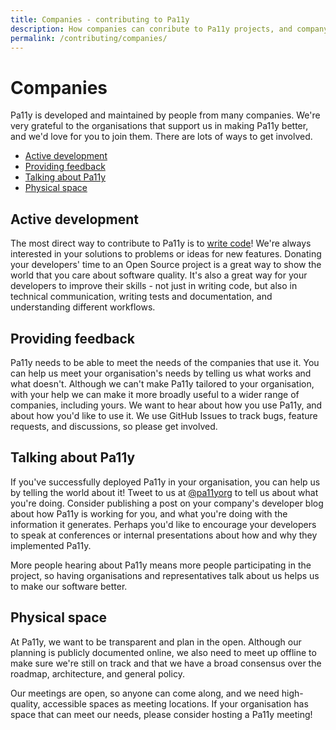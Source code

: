 ```yaml
---
title: Companies - contributing to Pa11y
description: How companies can conribute to Pa11y projects, and company-specific guidelines.
permalink: /contributing/companies/
---
```



# Companies

Pa11y is developed and maintained by people from many companies. We're very grateful to the organisations that support us in making Pa11y better, and we'd love for you to join them. There are lots of ways to get involved.

  - [Active development](#active-development)
  - [Providing feedback](#providing-feedback)
  - [Talking about Pa11y](#talking-about-pa11y)
  - [Physical space](#physical-space)


## Active development

The most direct way to contribute to Pa11y is to [write code][contributing-developers]! We're always interested in your solutions to problems or ideas for new features. Donating your developers' time to an Open Source project is a great way to show the world that you care about software quality. It's also a great way for your developers to improve their skills - not just in writing code, but also in technical communication, writing tests and documentation, and understanding different workflows. 


## Providing feedback

Pa11y needs to be able to meet the needs of the companies that use it. You can help us meet your organisation's needs by telling us what works and what doesn't. Although we can't make Pa11y tailored to your organisation, with your help we can make it more broadly useful to a wider range of companies, including yours. We want to hear about how you use Pa11y, and about how you'd like to use it. We use GitHub Issues to track bugs, feature requests, and discussions, so please get involved. 


## Talking about Pa11y

If you've successfully deployed Pa11y in your organisation, you can help us by telling the world about it! Tweet to us at [@pa11yorg][pa11y-twitter] to tell us about what you're doing. Consider publishing a post on your company's developer blog about how Pa11y is working for you, and what you're doing with the information it generates. Perhaps you'd like to encourage your developers to speak at conferences or internal presentations about how and why they implemented Pa11y. 

More people hearing about Pa11y means more people participating in the project, so having organisations and representatives talk about us helps us to make our software better. 


## Physical space

At Pa11y, we want to be transparent and plan in the open. Although our planning is publicly documented online, we also need to meet up offline to make sure we're still on track and that we have a broad consensus over the roadmap, architecture, and general policy. 

Our meetings are open, so anyone can come along, and we need high-quality, accessible spaces as meeting locations. If your organisation has space that can meet our needs, please consider hosting a Pa11y meeting! 


[pa11y-twitter]: https://twitter.com/pa11yorg
[contributing-developers]: /contributing/developers/